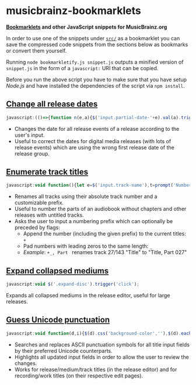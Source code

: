 # musicbrainz-bookmarklets

**[Bookmarklets](https://en.wikipedia.org/wiki/Bookmarklet) and other JavaScript snippets for MusicBrainz.org**

In order to use one of the snippets under [`src/`](src/) as a bookmarklet you can save the compressed code snippets from the sections below as bookmarks or convert them yourself.

Running `node bookmarkletify.js snippet.js` outputs a minified version of `snippet.js` in the form of a `javascript:` URI that can be copied.

Before you run the above script you have to make sure that you have setup *Node.js* and have installed the dependencies of the script via `npm install`.

## [Change all release dates](src/changeAllReleaseDates.js)

```js
javascript:(()=>{function n(e,a){$('input.partial-date-'+e).val(a).trigger('change')}!function(){var e=prompt('Date for all release events (YYYY-MM-DD):'),[,a,t,e]=/(\d{4})(?:-(\d{2})(?:-(\d{2}))?)?/.exec(e)||[];n('year',a),n('month',t),n('day',e)}()})();
```

- Changes the date for all release events of a release according to the user's input.
- Useful to correct the dates for digital media releases (with lots of release events) which are using the wrong first release date of the release group.

## [Enumerate track titles](src/enumerateTrackTitles.js)

```js
javascript:void function(){let e=$('input.track-name'),t=prompt('Numbering prefix, preceded by flags:\n+\tappend to current titles\n_\tpad numbers','Part '),[,n,a]=t.match(/^([+_]*)(.+)/),i=n.includes('_'),l=n.includes('+');const r=e.length.toString().length,m=new Intl.NumberFormat('en',{minimumIntegerDigits:r});e.each((e,t)=>{let n=e+1;i&&(n=m.format(n));let r=a+n;l&&(r=(t.value+r).replace(/([.!?]),/,'$1')),$(t).val(r)})}();
```

- Renames all tracks using their absolute track number and a customizable prefix.
- Useful to number the parts of an audiobook without chapters and other releases with untitled tracks.
- Asks the user to input a numbering prefix which can optionally be preceded by flags:
  - Append the number (including the given prefix) to the current titles: `+`
  - Pad numbers with leading zeros to the same length: `_`
  - *Example*: `+_, Part ` renames track 27/143 "Title" to "Title, Part 027"

## [Expand collapsed mediums](src/expandCollapsedMediums.js)

```js
javascript:void $('.expand-disc').trigger('click');
```

Expands all collapsed mediums in the release editor, useful for large releases.

## [Guess Unicode punctuation](src/guessUnicodePunctuation.js)

```js
javascript:void function(d,i){$(d).css('background-color',''),$(d).each((d,e)=>{let g=e.value;g&&(i.forEach(([d,$])=>{g=g.replace(d,$)}),g!=e.value&&$(e).val(g).trigger('change').css('background-color','yellow'))})}(['input#name','input.track-name','input[id^=disc-title]','#id-edit-recording\\.name','#id-edit-work\\.name'].join(),[[/(?<=\W|^)"(.+?)"(?=\W|$)/g,'\u201c$1\u201d'],[/(?<=\W|^)'(.+?)'(?=\W|$)/g,'\u2018$1\u2019'],[/(\d+)"/g,'$1\u2033'],[/(\d+)'(\d+)/g,'$1\u2032$2'],[/'/g,'\u2019'],[/(?<!\.)\.{3}(?!\.)/g,'\u2026'],[/ - /g,' \u2013 '],[/(\d{4})-(\d{2})-(\d{2})(?=\W|$)/g,'$1\u2010$2\u2010$3'],[/(\d{4})-(\d{2})(?=\W|$)/g,'$1\u2010$2'],[/(\d+)-(\d+)/g,'$1\u2013$2'],[/-/g,'\u2010']]);
```

- Searches and replaces ASCII punctuation symbols for all title input fields by their preferred Unicode counterparts.
- Highlights all updated input fields in order to allow the user to review the changes.
- Works for release/medium/track titles (in the release editor) and for recording/work titles (on their respective edit pages).
